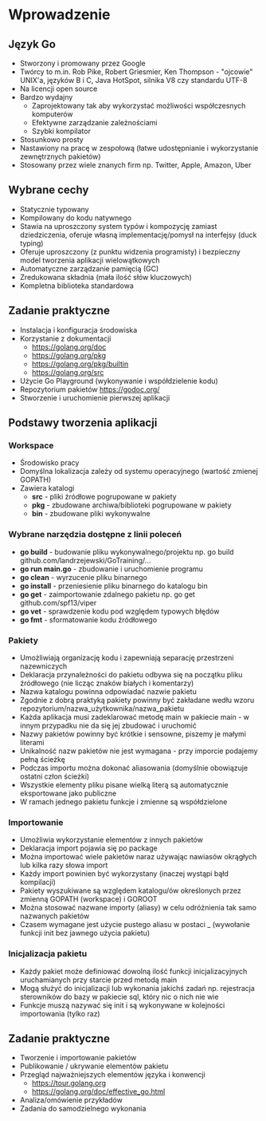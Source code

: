 # Wprowadzenie

## Język Go

- Stworzony i promowany przez Google
- Twórcy to m.in. Rob Pike, Robert Griesmier, Ken Thompson -
"ojcowie" UNIX'a, języków B i C, Java HotSpot, silnika V8 czy standardu UTF-8
- Na licencji open source
- Bardzo wydajny
    - Zaprojektowany tak aby wykorzystać możliwości współczesnych komputerów
    - Efektywne zarządzanie zależnościami
    - Szybki kompilator
- Stosunkowo prosty
- Nastawiony na pracę w zespołową (łatwe udostępnianie i wykorzystanie zewnętrznych pakietów)
- Stosowany przez wiele znanych firm np. Twitter, Apple, Amazon, Uber


## Wybrane cechy

- Statycznie typowany
- Kompilowany do kodu natywnego
- Stawia na uproszczony system typów i kompozycję zamiast dziedziczenia, oferuje własną
implementację/pomysł na interfejsy (duck typing)
- Oferuje uproszczony (z punktu widzenia programisty) i bezpieczny model tworzenia aplikacji wielowątkowych
- Automatyczne zarządzanie pamięcią (GC)
- Zredukowana składnia (mała ilość słów kluczowych)
- Kompletna biblioteka standardowa

## Zadanie praktyczne

- Instalacja i konfiguracja środowiska
- Korzystanie z dokumentacji
    - https://golang.org/doc
    - https://golang.org/pkg
    - https://golang.org/pkg/builtin
    - https://golang.org/src
- Użycie Go Playground (wykonywanie i współdzielenie kodu)
- Repozytorium pakietów https://godoc.org/    
- Stworzenie i uruchomienie pierwszej aplikacji    
    
## Podstawy tworzenia aplikacji

### Workspace

- Środowisko pracy
- Domyślna lokalizacja zależy od systemu operacyjnego (wartość zmienej GOPATH)
- Zawiera katalogi
    - **src** - pliki źródłowe pogrupowane w pakiety
    - **pkg** - zbudowane archiwa/biblioteki pogrupowane w pakiety
    - **bin** - zbudowane pliki wykonywalne

### Wybrane narzędzia dostępne z linii poleceń

- **go build** - budowanie pliku wykonywalnego/projektu np. go build github.com/landrzejewski/GoTraining/...
- **go run main.go** - zbudowanie i uruchomienie programu
- **go clean** - wyrzucenie pliku binarnego
- **go install** - przeniesienie pliku binarnego do katalogu bin
- **go get** - zaimportowanie zdalnego pakietu np. go get github.com/spf13/viper
- **go vet** - sprawdzenie kodu pod względem typowych błędów
- **go fmt** - sformatowanie kodu źródłowego

### Pakiety

- Umożliwiają organizację kodu i zapewniają separację przestrzeni nazewniczych
- Deklaracja przynależności do pakietu odbywa się na początku pliku źródłowego (nie licząc znaków białych i komentarzy)
- Nazwa katalogu powinna odpowiadać nazwie pakietu
- Zgodnie z dobrą praktyką pakiety powinny być zakładane wedłu wzoru repozytorium/nazwa_użytkownika/nazwa_pakietu
- Każda aplikacja musi zadeklarować metodę main w pakiecie main - w innym przypadku nie da się jej zbudować i uruchomić
- Nazwy pakietów powinny być krótkie i sensowne, piszemy je małymi literami
- Unikalność nazw pakietów nie jest wymagana - przy imporcie podajemy pełną ścieżkę
- Podczas importu można dokonać aliasowania (domyślnie obowiązuje ostatni człon ścieżki)
- Wszystkie elementy pliku pisane wielką literą są automatycznie eksportowane jako publiczne
- W ramach jednego pakietu funkcje i zmienne są współdzielone

### Importowanie

- Umożliwia wykorzystanie elementów z innych pakietów
- Deklaracja import pojawia się po package
- Można importować wiele pakietów naraz używając nawiasów okrągłych lub kilka razy słowa import
- Każdy import powinien być wykorzystany (inaczej wystąpi bąłd kompilacji)
- Pakiety wyszukiwane są względem katalogu/ów określonych przez zmienną GOPATH (workspace) i GOROOT
- Można stosować nazwane importy (aliasy) w celu odróżnienia tak samo nazwanych pakietów
- Czasem wymagane jest użycie pustego aliasu w postaci _ (wywołanie funkcji init bez jawnego użycia pakietu)

### Inicjalizacja pakietu

- Każdy pakiet może definiować dowolną ilość funkcji inicjalizacyjnych
uruchamianych przy starcie przed metodą main
- Mogą służyć do inicjalizacji lub wykonania jakichś zadań np. rejestracja
sterowników do bazy w pakiecie sql, który nic o nich nie wie
- Funkcje muszą nazywać się init i są wykonywane w kolejności importowania (tylko raz)

## Zadanie praktyczne

- Tworzenie i importowanie pakietów
- Publikowanie / ukrywanie elementów pakietu
- Przegląd najważniejszych elementów języka i konwencji
    - https://tour.golang.org
    - https://golang.org/doc/effective_go.html
- Analiza/omówienie przykładów
- Zadania do samodzielnego wykonania
